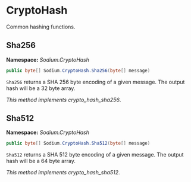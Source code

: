# CryptoHash

Common hashing functions.

## Sha256

__Namespace:__ _Sodium.CryptoHash_

```C#
public byte[] Sodium.CryptoHash.Sha256(byte[] message)
```

`Sha256` returns a SHA 256 byte encoding of a given message. The output hash will be a 32 byte array.

_This method implements crypto_hash_sha256_.

## Sha512

__Namespace:__ _Sodium.CryptoHash_

```C#
public byte[] Sodium.CryptoHash.Sha512(byte[] message)
```

`Sha512` returns a SHA 512 byte encoding of a given message. The output hash will be a 64 byte array.

_This method implements crypto_hash_sha512_.